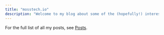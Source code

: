 ```yaml
---
title: "mosstech.io"
description: "Welcome to my blog about some of the (hopefully!) interesting things I do with technology"
---
```


For the full list of all my posts, see [Posts](/posts/).

